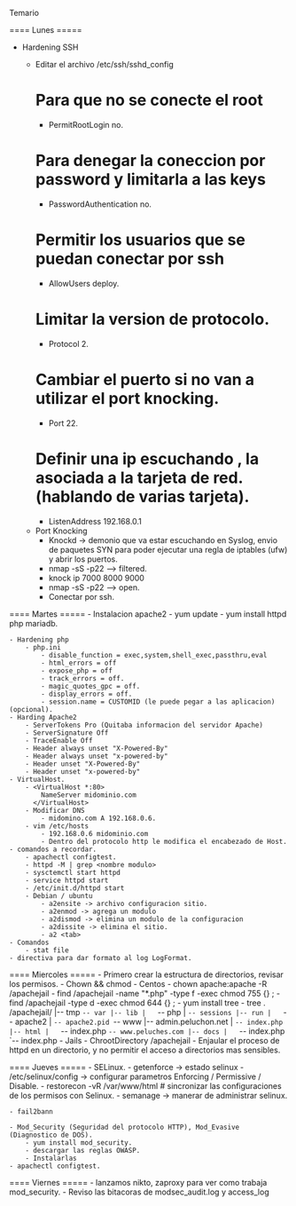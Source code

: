 Temario

====  Lunes    =====

- Hardening SSH

	- Editar el archivo /etc/ssh/sshd_config
		 # Para que no se conecte el root
		 - PermitRootLogin no.
		 # Para denegar la coneccion por password y limitarla a las keys
		 - PasswordAuthentication no. 
		 # Permitir los usuarios que se puedan conectar por ssh
		 - AllowUsers deploy.
		 # Limitar la version de protocolo.
		 - Protocol 2.
		 # Cambiar el puerto si no van a utilizar el port knocking.
		 - Port 22.
		 # Definir una ip escuchando , la asociada a la tarjeta de red. (hablando de varias tarjeta).
		 - ListenAddress 192.168.0.1
	- Port Knocking
		- Knockd -> demonio que va estar escuchando en Syslog, envio de paquetes SYN para poder ejecutar una regla de iptables (ufw) y abrir los puertos.
		- nmap -sS -p22 <ip> --> filtered.
		- knock ip 7000 8000 9000
		- nmap -sS -p22 <ip> --> open.
		- Conectar por ssh.

====  Martes   =====
	- Instalacion apache2
		- yum update
		- yum install httpd php mariadb.

	- Hardening php
		- php.ini
			- disable_function = exec,system,shell_exec,passthru,eval
			- html_errors = off
			- expose_php = off
			- track_errors = off.
			- magic_quotes_gpc = off.
			- display_errors = off.
			- session.name = CUSTOMID (le puede pegar a las aplicacion) (opcional).
	- Harding Apache2
		- ServerTokens Pro (Quitaba informacion del servidor Apache)
		- ServerSignature Off
		- TraceEnable Off
		- Header always unset "X-Powered-By"
		- Header always unset "x-powered-by"
		- Header unset "X-Powered-By"
		- Header unset "x-powered-by"
	- VirtualHost.
		- <VirtualHost *:80> 
			NameServer midominio.com
		  </VirtualHost>
		- Modificar DNS
			- midomino.com A 192.168.0.6.
		- vim /etc/hosts
			- 192.168.0.6 midominio.com
			- Dentro del protocolo http le modifica el encabezado de Host.
	- comandos a recordar.
		- apachectl configtest.
		- httpd -M | grep <nombre modulo>
		- sysctemctl start httpd
		- service httpd start
		- /etc/init.d/httpd start
		- Debian / ubuntu
			- a2ensite -> archivo configuracion sitio.
			- a2enmod -> agrega un modulo
			- a2dismod -> elimina un modulo de la configuracion
			- a2dissite -> elimina el sitio.
			- a2 <tab>
	- Comandos
		- stat file
	- directiva para dar formato al log LogFormat.

==== Miercoles =====
	- Primero crear la estructura de directorios, revisar los permisos.
	- Chown && chmod
		- Centos
			- chown apache:apache -R /apachejail
			- find /apachejail -name "*.php" -type f -exec chmod 755 {} \;
			- find /apachejail -type d -exec chmod 644 {} \;
		- yum install tree
		- tree .
		/apachejail/
			|-- tmp
			`-- var
			    |-- lib
			    |   `-- php
			    |       `-- sessions
			    |-- run
			    |   `-- apache2
			    |       `-- apache2.pid
			    `-- www
			        |-- admin.peluchon.net
			        |   `-- index.php
			        |-- html
			        |   `-- index.php
			        `-- www.peluches.com
			            |-- docs
			            |   `-- index.php
			            `-- index.php
	- Jails
		- ChrootDirectory /apachejail
	- Enjaular el proceso de httpd en un directorio, y no permitir el acceso a directorios mas sensibles.

====  Jueves   =====
	- SELinux.
		- getenforce -> estado selinux
		- /etc/selinux/config -> configurar parametros Enforcing / Permissive / Disable.
		- restorecon -vR /var/www/html # sincronizar las configuraciones de los permisos con Selinux.
		- semanage -> manerar de administrar selinux.

	- fail2bann
	
	- Mod_Security (Seguridad del protocolo HTTP), Mod_Evasive (Diagnostico de DOS).
		- yum install mod_security.
		- descargar las reglas OWASP.
		- Instalarlas
	- apachectl configtest.
==== Viernes   =====
	- lanzamos nikto, zaproxy para ver como trabaja mod_security.
	- Reviso las bitacoras de modsec_audit.log y access_log
